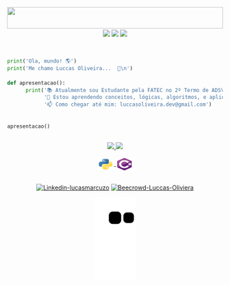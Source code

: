  <img width="100%" height="50" src="etc/bar-nav.gif"/>
 
 <div align="center"> 
    <img src="https://github.com/TheDudeThatCode/TheDudeThatCode/blob/master/Assets/Developer.gif" width="100">
    <img src="https://readme-typing-svg.herokuapp.com/?lines=Hello,+welcome!+✌🏻;I'm+Luccas+Oliveira...;+Nice+to+meet+you!&center=true&size=30">
    <img src="https://github.com/TheDudeThatCode/TheDudeThatCode/blob/master/Assets/Mario_Hello_Big.gif" width="80">
 </div>
 
 <a align="left" href="#"><img width="100%" height="1" src="etc/bar.gif" /></a>

~~~python
print('Ola, mundo! 🌎')
print('Me chamo Luccas Oliveira...  🎈\n')

def apresentacao():
      print('📚 Atualmente sou Estudante pela FATEC no 2º Termo de ADS\n'
            '🐍 Estou aprendendo conceitos, lógicas, algoritmos, e aplicando meus conhecimentos em Python\n'
            '📫 Como chegar até mim: luccasoliveira.dev@gmail.com')


apresentacao()
~~~
##

<div align="center">
  <a href="https://github.com/luccasfoliveira">
  <img height="150" src="https://github-readme-stats.vercel.app/api?username=luccasfoliveira&show_icons=true&theme=dark&include_all_commits=true&count_private=true"/>
  <img height="150" src="https://github-readme-stats.vercel.app/api/top-langs/?username=luccasfoliveira&layout=compact&langs_count=7&theme=dark"/>
</div>
<div align="center"> 
<div style="display: inline_block"><br>
  <img align="center" alt="Rafa-Python" height="30" width="40" src="https://raw.githubusercontent.com/devicons/devicon/master/icons/python/python-original.svg">
  <img align="center" alt="Rafa-Csharp" height="30" width="40" src="https://raw.githubusercontent.com/devicons/devicon/master/icons/csharp/csharp-original.svg">
</div>
</div>

##

<div align="center"> 
   <a href="https://www.linkedin.com/in/luccasoliver" target="blank"><img align="center" src="https://raw.githubusercontent.com/rahuldkjain/github-profile-readme-generator/master/src/images/icons/Social/linked-in-alt.svg" alt="Linkedin-lucasmarcuzo" height="30" width="40" /></a>  
  <a href="https://www.beecrowd.com.br/judge/pt/profile/643130" target="blank"><img align="center" src="https://www.beecrowd.com.br/judge/favicon.ico?1635097036" alt="Beecrowd-Luccas-Oliviera" height="30" /></a>
 
  ![Snake animation](https://github.com/luccasfoliveira/luccasfoliveira/blob/output/github-contribution-grid-snake.svg)

##
